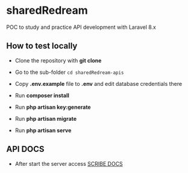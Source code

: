 # sharedRedream
POC to study and practice API development with Laravel 8.x

## How to test locally

- Clone the repository with __git clone__

- Go to the sub-folder `cd sharedRedream-apis`
- Copy __.env.example__ file to __.env__ and edit database credentials there
- Run __composer install__
- Run __php artisan key:generate__
- Run __php artisan migrate__
- Run __php artisan serve__

## API DOCS 

- After start the server access [SCRIBE DOCS](http://localhost:8000/docs)

